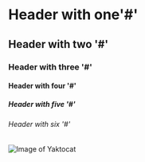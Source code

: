 # Header with one'#'

## Header with two '#'

### Header with three '#'

#### Header with four '#'

##### Header with five '#'

###### Header with six '#'

![Image of Yaktocat](https://octodex.github.com/images/yaktocat.png)
